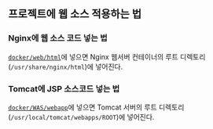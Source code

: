 ## 프로젝트에 웹 소스 적용하는 법

### Nginx에 웹 소스 코드 넣는 법
[`docker/web/html`](docker/web/html)에 넣으면 Nginx 웹서버 컨테이너의 루트 디렉토리(`/usr/share/nginx/html`)에 넣어진다.

### Tomcat에 JSP 소스코드 넣는 법

[`docker/WAS/webapp`](docker/WAS/webapp)에 넣으면 Tomcat 서버의 루트 디렉토리(`/usr/local/tomcat/webapps/ROOT`)에 넣어진다.
